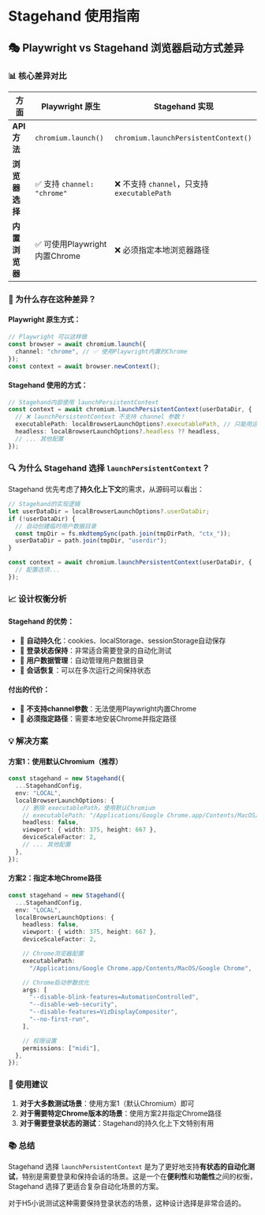 # Stagehand 使用指南

## 🎭 Playwright vs Stagehand 浏览器启动方式差异

### 📊 核心差异对比

| 方面           | Playwright 原生               | Stagehand 实现                               |
| -------------- | ----------------------------- | -------------------------------------------- |
| **API方法**    | `chromium.launch()`           | `chromium.launchPersistentContext()`         |
| **浏览器选择** | ✅ 支持 `channel: "chrome"`   | ❌ 不支持 `channel`，只支持 `executablePath` |
| **内置浏览器** | ✅ 可使用Playwright内置Chrome | ❌ 必须指定本地浏览器路径                    |

### 🎪 为什么存在这种差异？

#### Playwright 原生方式：

```typescript
// Playwright 可以这样做
const browser = await chromium.launch({
  channel: "chrome", // ✅ 使用Playwright内置的Chrome
});
const context = await browser.newContext();
```

#### Stagehand 使用的方式：

```typescript
// Stagehand内部使用 launchPersistentContext
const context = await chromium.launchPersistentContext(userDataDir, {
  // ❌ launchPersistentContext 不支持 channel 参数！
  executablePath: localBrowserLaunchOptions?.executablePath, // 只能用这个
  headless: localBrowserLaunchOptions?.headless ?? headless,
  // ... 其他配置
});
```

### 🔍 为什么 Stagehand 选择 `launchPersistentContext`？

Stagehand 优先考虑了**持久化上下文**的需求，从源码可以看出：

```typescript
// Stagehand的实现逻辑
let userDataDir = localBrowserLaunchOptions?.userDataDir;
if (!userDataDir) {
  // 自动创建临时用户数据目录
  const tmpDir = fs.mkdtempSync(path.join(tmpDirPath, "ctx_"));
  userDataDir = path.join(tmpDir, "userdir");
}

const context = await chromium.launchPersistentContext(userDataDir, {
  // 配置选项...
});
```

### 📈 设计权衡分析

#### Stagehand 的优势：

- 🍪 **自动持久化**：cookies、localStorage、sessionStorage自动保存
- 🔐 **登录状态保持**：非常适合需要登录的自动化测试
- 📁 **用户数据管理**：自动管理用户数据目录
- 🔄 **会话恢复**：可以在多次运行之间保持状态

#### 付出的代价：

- 🚫 **不支持channel参数**：无法使用Playwright内置Chrome
- 📍 **必须指定路径**：需要本地安装Chrome并指定路径

### 💡 解决方案

#### 方案1：使用默认Chromium（推荐）

```typescript
const stagehand = new Stagehand({
  ...StagehandConfig,
  env: "LOCAL",
  localBrowserLaunchOptions: {
    // 删除 executablePath，使用默认Chromium
    // executablePath: "/Applications/Google Chrome.app/Contents/MacOS/Google Chrome",
    headless: false,
    viewport: { width: 375, height: 667 },
    deviceScaleFactor: 2,
    // ... 其他配置
  },
});
```

#### 方案2：指定本地Chrome路径

```typescript
const stagehand = new Stagehand({
  ...StagehandConfig,
  env: "LOCAL",
  localBrowserLaunchOptions: {
    headless: false,
    viewport: { width: 375, height: 667 },
    deviceScaleFactor: 2,

    // Chrome浏览器配置
    executablePath:
      "/Applications/Google Chrome.app/Contents/MacOS/Google Chrome",

    // Chrome启动参数优化
    args: [
      "--disable-blink-features=AutomationControlled",
      "--disable-web-security",
      "--disable-features=VizDisplayCompositor",
      "--no-first-run",
    ],

    // 权限设置
    permissions: ["midi"],
  },
});
```

### 🎯 使用建议

1. **对于大多数测试场景**：使用方案1（默认Chromium）即可
2. **对于需要特定Chrome版本的场景**：使用方案2并指定Chrome路径
3. **对于需要登录状态的测试**：Stagehand的持久化上下文特别有用

### 📚 总结

Stagehand 选择 `launchPersistentContext` 是为了更好地支持**有状态的自动化测试**，特别是需要登录和保持会话的场景。这是一个在**便利性**和**功能性**之间的权衡，Stagehand 选择了更适合复杂自动化场景的方案。

对于H5小说测试这种需要保持登录状态的场景，这种设计选择是非常合适的。
